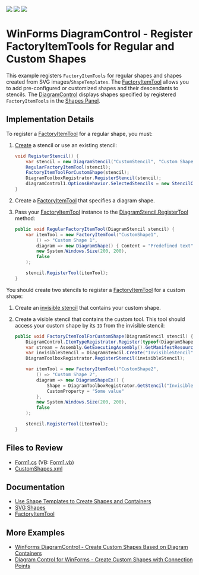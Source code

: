 <!-- default badges list -->
![](https://img.shields.io/endpoint?url=https://codecentral.devexpress.com/api/v1/VersionRange/657617460/17.1.3%2B)
[![](https://img.shields.io/badge/Open_in_DevExpress_Support_Center-FF7200?style=flat-square&logo=DevExpress&logoColor=white)](https://supportcenter.devexpress.com/ticket/details/T1174024)
[![](https://img.shields.io/badge/📖_How_to_use_DevExpress_Examples-e9f6fc?style=flat-square)](https://docs.devexpress.com/GeneralInformation/403183)
<!-- default badges end -->

# WinForms DiagramControl - Register FactoryItemTools for Regular and Custom Shapes

This example registers `FactoryItemTools` for regular shapes and shapes created from SVG images/`ShapeTemplates`. The [FactoryItemTool](https://docs.devexpress.com/CoreLibraries/DevExpress.Diagram.Core.FactoryItemTool) allows you to add pre-configured or customized shapes and their descendants to stencils. The [DiagramControl](https://docs.devexpress.com/WindowsForms/DevExpress.XtraDiagram.DiagramControl) displays shapes specified by registered `FactoryItemTools` in the [Shapes Panel](https://docs.devexpress.com/WindowsForms/116881/controls-and-libraries/diagrams/diagram-control/shapes-panel).

## Implementation Details

To register a [FactoryItemTool](https://docs.devexpress.com/CoreLibraries/DevExpress.Diagram.Core.FactoryItemTool) for a regular shape, you must:

1. [Create](https://docs.devexpress.com/CoreLibraries/DevExpress.Diagram.Core.DiagramStencil.Create.overloads) a stencil or use an existing stencil:

   ```cs
   void RegisterStencil() {
       var stencil = new DiagramStencil("CustomStencil", "Custom Shapes");
       RegularFactoryItemTool(stencil);
       FactoryItemToolForCustomShape(stencil);
       DiagramToolboxRegistrator.RegisterStencil(stencil);
       diagramControl1.OptionsBehavior.SelectedStencils = new StencilCollection() { "CustomStencil" };
   }
   ```

2. Create a [FactoryItemTool](https://docs.devexpress.com/CoreLibraries/DevExpress.Diagram.Core.FactoryItemTool) that specifies a diagram shape.
3. Pass your [FactoryItemTool](https://docs.devexpress.com/CoreLibraries/DevExpress.Diagram.Core.FactoryItemTool) instance to the [DiagramStencil.RegisterTool](https://docs.devexpress.com/CoreLibraries/DevExpress.Diagram.Core.DiagramStencil.RegisterTool(DevExpress.Diagram.Core.ItemTool)) method:

   ```cs
   public void RegularFactoryItemTool(DiagramStencil stencil) {
       var itemTool = new FactoryItemTool("CustomShape1",
           () => "Custom Shape 1",
           diagram => new DiagramShape() { Content = "Predefined text" },
           new System.Windows.Size(200, 200), 
           false
       );

       stencil.RegisterTool(itemTool);
   }
   ```

You should create two stencils to register a [FactoryItemTool](https://docs.devexpress.com/CoreLibraries/DevExpress.Diagram.Core.FactoryItemTool) for a custom shape:

1. Create an [invisible stencil](https://docs.devexpress.com/WindowsForms/116881/controls-and-libraries/diagrams/diagram-control/shapes-panel#create-hidden-stencils) that contains your custom shape.
2. Create a visible stencil that contains the custom tool. This tool should access your custom shape by its `ID` from the invisible stencil:

   ```cs
   public void FactoryItemToolForCustomShape(DiagramStencil stencil) {
       DiagramControl.ItemTypeRegistrator.Register(typeof(DiagramShapeEx));
       var stream = Assembly.GetExecutingAssembly().GetManifestResourceStream("WindowsFormsApp4.CustomShapes.xml");
       var invisibleStencil = DiagramStencil.Create("InvisibleStencil", "Invisible Stencil", stream, shapeName => shapeName, false);
       DiagramToolboxRegistrator.RegisterStencil(invisibleStencil);

       var itemTool = new FactoryItemTool("CustomShape2",
           () => "Custom Shape 2",
           diagram => new DiagramShapeEx() { 
               Shape = DiagramToolboxRegistrator.GetStencil("InvisibleStencil").GetShape("Shape1"), 
               CustomProperty = "Some value" 
           },
           new System.Windows.Size(200, 200), 
           false
       );

       stencil.RegisterTool(itemTool);
   }
   ```

## Files to Review

- [Form1.cs](./CS/WindowsFormsApp4/Form1.cs) (VB: [Form1.vb](./VB/WindowsFormsApp4/Form1.vb))
- [CustomShapes.xml](./CS/WindowsFormsApp4/CustomShapes.xml)

## Documentation

- [Use Shape Templates to Create Shapes and Containers](https://docs.devexpress.com/WindowsForms/17764/controls-and-libraries/diagrams/diagram-items/creating-shapes-and-containers-using-shape-templates)
- [SVG Shapes](https://docs.devexpress.com/WindowsForms/117671/controls-and-libraries/diagrams/diagram-items/svg-shapes)
- [FactoryItemTool](https://docs.devexpress.com/CoreLibraries/DevExpress.Diagram.Core.FactoryItemTool)

## More Examples

- [WinForms DiagramControl - Create Custom Shapes Based on Diagram Containers](https://github.com/DevExpress-Examples/winforms-diagram-create-custom-shapes-based-on-diagram-containers)
- [Diagram Control for WinForms - Create Custom Shapes with Connection Points](https://github.com/DevExpress-Examples/winforms-diagram-create-custom-shapes-with-connection-points)

